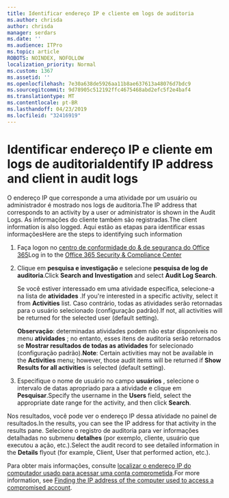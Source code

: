 ```yaml
---
title: Identificar endereço IP e cliente em logs de auditoria
ms.author: chrisda
author: chrisda
manager: serdars
ms.date: ''
ms.audience: ITPro
ms.topic: article
ROBOTS: NOINDEX, NOFOLLOW
localization_priority: Normal
ms.custom: 1367
ms.assetid: ''
ms.openlocfilehash: 7e30a638de5926aa11b8ae637613a48076d7bdc9
ms.sourcegitcommit: 9d78905c512192ffc4675468abd2efc5f2e4baf4
ms.translationtype: MT
ms.contentlocale: pt-BR
ms.lasthandoff: 04/23/2019
ms.locfileid: "32416919"
---
```

# <a name="identify-ip-address-and-client-in-audit-logs"></a><span data-ttu-id="4d340-102">Identificar endereço IP e cliente em logs de auditoria</span><span class="sxs-lookup"><span data-stu-id="4d340-102">Identify IP address and client in audit logs</span></span>

<span data-ttu-id="4d340-103">O endereço IP que corresponde a uma atividade por um usuário ou administrador é mostrado nos logs de auditoria.</span><span class="sxs-lookup"><span data-stu-id="4d340-103">The IP address that corresponds to an activity by a user or administrator is shown in the Audit Logs.</span></span> <span data-ttu-id="4d340-104">As informações do cliente também são registradas.</span><span class="sxs-lookup"><span data-stu-id="4d340-104">The client information is also logged.</span></span> <span data-ttu-id="4d340-105">Aqui estão as etapas para identificar essas informações</span><span class="sxs-lookup"><span data-stu-id="4d340-105">Here are the steps to identifying such information</span></span>

1. <span data-ttu-id="4d340-106">Faça logon no [centro de conformidade do & de segurança do Office 365](https://protection.office.com/)</span><span class="sxs-lookup"><span data-stu-id="4d340-106">Log in to the [Office 365 Security & Compliance Center](https://protection.office.com/)</span></span>

2. <span data-ttu-id="4d340-107">Clique em **pesquisa e investigação** e selecione **pesquisa de log de auditoria**.</span><span class="sxs-lookup"><span data-stu-id="4d340-107">Click **Search and Investigation** and select **Audit Log Search**.</span></span>

   <span data-ttu-id="4d340-108">Se você estiver interessado em uma atividade específica, selecione-a na lista de **atividades** .</span><span class="sxs-lookup"><span data-stu-id="4d340-108">If you're interested in a specific activity, select it from **Activities** list.</span></span> <span data-ttu-id="4d340-109">Caso contrário, todas as atividades serão retornadas para o usuário selecionado (configuração padrão).</span><span class="sxs-lookup"><span data-stu-id="4d340-109">If not, all activities will be returned for the selected user (default setting).</span></span>

   <span data-ttu-id="4d340-110">**Observação**: determinadas atividades podem não estar disponíveis no menu **atividades** ; no entanto, esses itens de auditoria serão retornados se **Mostrar resultados de todas as atividades** for selecionado (configuração padrão).</span><span class="sxs-lookup"><span data-stu-id="4d340-110">**Note**: Certain activities may not be available in the **Activities** menu; however, those audit items will be returned if **Show Results for all activities** is selected (default setting).</span></span>

3. <span data-ttu-id="4d340-111">Especifique o nome de usuário no campo **usuários** , selecione o intervalo de datas apropriado para a atividade e clique em **Pesquisar**.</span><span class="sxs-lookup"><span data-stu-id="4d340-111">Specify the username in the **Users** field, select the appropriate date range for the activity, and then click **Search**.</span></span>

<span data-ttu-id="4d340-112">Nos resultados, você pode ver o endereço IP dessa atividade no painel de resultados.</span><span class="sxs-lookup"><span data-stu-id="4d340-112">In the results, you can see the IP address for that activity in the results pane.</span></span> <span data-ttu-id="4d340-113">Selecione o registro de auditoria para ver informações detalhadas no submenu **detalhes** (por exemplo, cliente, usuário que executou a ação, etc.).</span><span class="sxs-lookup"><span data-stu-id="4d340-113">Select the audit record to see detailed information in the **Details** flyout (for example, Client, User that performed action, etc.).</span></span>

<span data-ttu-id="4d340-114">Para obter mais informações, consulte [localizar o endereço IP do computador usado para acessar uma conta comprometida](https://docs.microsoft.com/office365/securitycompliance/auditing-troubleshooting-scenarios#finding-the-ip-address-of-the-computer-used-to-access-a-compromised-account).</span><span class="sxs-lookup"><span data-stu-id="4d340-114">For more information, see [Finding the IP address of the computer used to access a compromised account](https://docs.microsoft.com/office365/securitycompliance/auditing-troubleshooting-scenarios#finding-the-ip-address-of-the-computer-used-to-access-a-compromised-account).</span></span>
